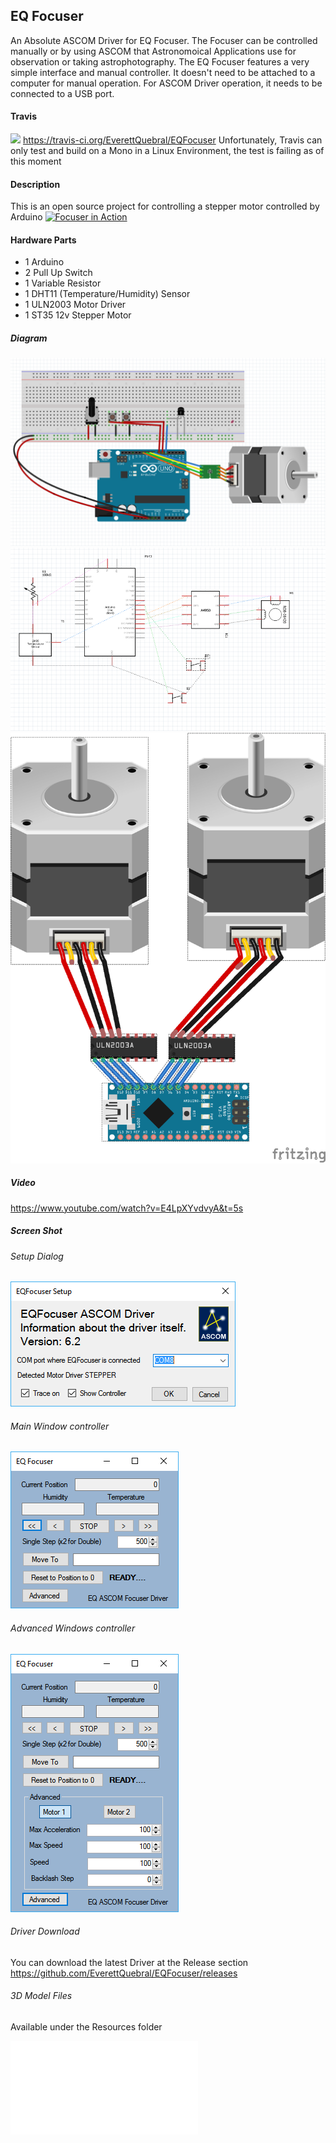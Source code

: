 ## EQ Focuser

An Absolute ASCOM Driver for EQ Focuser.  The Focuser can be controlled manually or by using ASCOM that Astronomoical Applications use for observation or taking astrophotography.
The EQ Focuser features a very simple interface and manual controller.  It doesn't need to be attached to a computer for manual operation.  For ASCOM Driver operation, it needs to be connected to a USB port.

#### Travis
<img src="https://travis-ci.org/EverettQuebral/EQFocuser.png"/> https://travis-ci.org/EverettQuebral/EQFocuser
Unfortunately, Travis can only test and build on a Mono in a Linux Environment, the test is failing as of this moment

#### Description
This is an open source project for controlling a stepper motor controlled by Arduino
[![Focuser in Action](http://www.youtube.com/watch?v=E4LpXYvdvyA/0.jpg)](https://www.youtube.com/watch?v=E4LpXYvdvyA "Focuser in Action")

#### Hardware Parts
- 1 Arduino
- 2 Pull Up Switch
- 1 Variable Resistor
- 1 DHT11 (Temperature/Humidity) Sensor
- 1 ULN2003 Motor Driver
- 1 ST35 12v Stepper Motor

##### Diagram
![Component Diagram](Resources/Diagram.png?raw=true "Component Diagram")
![Schematic Diagram](Resources/Schematic.png?raw=true "Schematic Diagram")
![Focuser 2 Motor](Resources/Focuser%202.png?raw=true "2 Motor Diagram")

##### Video
https://www.youtube.com/watch?v=E4LpXYvdvyA&t=5s

##### Screen Shot

###### Setup Dialog
![Setup Dialog](Resources/Version%201.0.3%20Setup%20Dialog.png?raw=true "Setup Dialog")

###### Main Window controller
![Main Window](Resources/Version%201.0.3%20Main%20Form.png?raw=true "Main Window")

###### Advanced Windows controller
![Advanced Window Controller](Resources/Version%201.0.3%20Complete%20Form.png?raw=true "Advanced Window")

###### Driver Download
You can download the latest Driver at the Release section https://github.com/EverettQuebral/EQFocuser/releases

###### 3D Model Files
Available under the Resources folder

![SCT Focuser Bracket](Resources/sct-bracket-3.stl?raw=true "SCT 3D Bracket")
